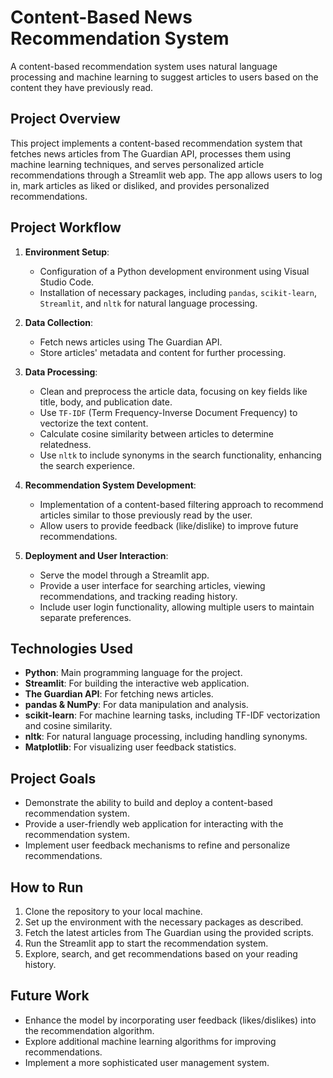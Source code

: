 # Content-Based News Recommendation System

A content-based recommendation system uses natural language processing and machine learning to suggest articles to users based on the content they have previously read.

## Project Overview

This project implements a content-based recommendation system that fetches news articles from The Guardian API, processes them using machine learning techniques, and serves personalized article recommendations through a Streamlit web app. The app allows users to log in, mark articles as liked or disliked, and provides personalized recommendations.

## Project Workflow

1. **Environment Setup**:
   - Configuration of a Python development environment using Visual Studio Code.
   - Installation of necessary packages, including `pandas`, `scikit-learn`, `Streamlit`, and `nltk` for natural language processing.

2. **Data Collection**:
   - Fetch news articles using The Guardian API.
   - Store articles' metadata and content for further processing.

3. **Data Processing**:
   - Clean and preprocess the article data, focusing on key fields like title, body, and publication date.
   - Use `TF-IDF` (Term Frequency-Inverse Document Frequency) to vectorize the text content.
   - Calculate cosine similarity between articles to determine relatedness.
   - Use `nltk` to include synonyms in the search functionality, enhancing the search experience.

4. **Recommendation System Development**:
   - Implementation of a content-based filtering approach to recommend articles similar to those previously read by the user.
   - Allow users to provide feedback (like/dislike) to improve future recommendations.

5. **Deployment and User Interaction**:
   - Serve the model through a Streamlit app.
   - Provide a user interface for searching articles, viewing recommendations, and tracking reading history.
   - Include user login functionality, allowing multiple users to maintain separate preferences.

## Technologies Used

- **Python**: Main programming language for the project.
- **Streamlit**: For building the interactive web application.
- **The Guardian API**: For fetching news articles.
- **pandas & NumPy**: For data manipulation and analysis.
- **scikit-learn**: For machine learning tasks, including TF-IDF vectorization and cosine similarity.
- **nltk**: For natural language processing, including handling synonyms.
- **Matplotlib**: For visualizing user feedback statistics.

## Project Goals

- Demonstrate the ability to build and deploy a content-based recommendation system.
- Provide a user-friendly web application for interacting with the recommendation system.
- Implement user feedback mechanisms to refine and personalize recommendations.

## How to Run

1. Clone the repository to your local machine.
2. Set up the environment with the necessary packages as described.
3. Fetch the latest articles from The Guardian using the provided scripts.
4. Run the Streamlit app to start the recommendation system.
5. Explore, search, and get recommendations based on your reading history.

## Future Work

- Enhance the model by incorporating user feedback (likes/dislikes) into the recommendation algorithm.
- Explore additional machine learning algorithms for improving recommendations.
- Implement a more sophisticated user management system.

